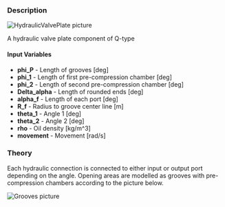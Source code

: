 ### Description
![HydraulicValvePlate picture](svg/valveplate.svg)

A hydraulic valve plate component of Q-type

#### Input Variables
* **phi_P** - Length of grooves [deg]
* **phi_1** - Length of first pre-compression chamber [deg]
* **phi_2** - Length of second pre-compression chamber [deg]
* **Delta_alpha** - Length of rounded ends [deg]
* **alpha_f** - Length of each port [deg]
* **R_f** - Radius to groove center line [m]
* **theta_1** - Angle 1 [deg]
* **theta_2** - Angle 2 [deg]
* **rho** - Oil density [kg/m^3]
* **movement** - Movement [rad/s]

### Theory
Each hydraulic connection is connected to either input or output port depending on the angle. Opening areas are modelled as grooves with pre-compression chambers according to the picture below.

![Grooves picture](svg/valveplate_help.svg)

